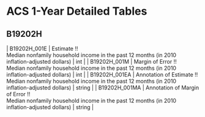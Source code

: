 # ACS 1-Year Detailed Tables

## B19202H

| B19202H_001E | Estimate !!<br>Median nonfamily household income in the past 12 months (in 2010 inflation-adjusted dollars) | int |
| B19202H_001M | Margin of Error !!<br>Median nonfamily household income in the past 12 months (in 2010 inflation-adjusted dollars) | int |
| B19202H_001EA | Annotation of Estimate !!<br>Median nonfamily household income in the past 12 months (in 2010 inflation-adjusted dollars) | string |
| B19202H_001MA | Annotation of Margin of Error !!<br>Median nonfamily household income in the past 12 months (in 2010 inflation-adjusted dollars) | string |

